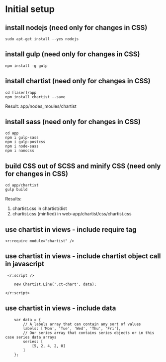 # Initial setup

## install nodejs (need only for changes in CSS)

    sudo apt-get install --yes nodejs

## install gulp (need only for changes in CSS)

    npm install -g gulp

## install chartist (need only for changes in CSS)

    cd [laser]/app 
    npm install chartist --save
    
    
Result: app/nodes_moules/chartist
    
## install sass (need only for changes in CSS)


    cd app
    npm i gulp-sass
    npm i gulp-postcss
    npm i node-sass
    npm i nanocss
    
## build CSS out of SCSS and minify CSS (need only for changes in CSS)

    cd app/chartist
    gulp build
    
Results: 
1. chartist.css in chartist/dist 
2. chartist.css (minfied) in web-app/chartist/css/chartist.css

## use chartist in views - include require tag

    <r:require module="chartist" />
    
## use chartist in views -  include chartist object call in javascript

     <r:script />
            
        new Chartist.Line('.ct-chart', data);
            
    </r:script>
    
## use chartist in views - include data

        var data = {
            // A labels array that can contain any sort of values
            labels: ['Mon', 'Tue', 'Wed', 'Thu', 'Fri'],
            // Our series array that contains series objects or in this case series data arrays
            series: [
                [5, 2, 4, 2, 0]
            ]
        };